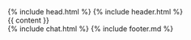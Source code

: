 <!DOCTYPE html>
<html lang="{{ page.lang | default: site.lang | default: "en" }}">
  {% include head.html %}

  <body>
    {% include header.html %}
    <main>
        {{ content }}
    </main>
    {% include chat.html %}
    {% include footer.md %}
  </body>
</html>
